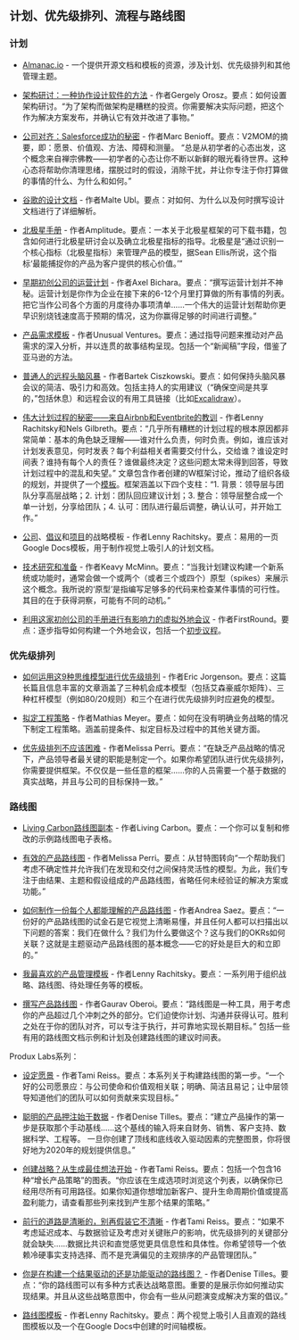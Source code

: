 ## 计划、优先级排列、流程与路线图

### 计划
- [Almanac.io](https://almanac.io/home) - 一个提供开源文档和模板的资源，涉及计划、优先级排列和其他管理主题。

- [架构研讨：一种协作设计软件的方法](https://blog.pragmaticengineer.com/software-architecture-jams/) - 作者Gergely Orosz。要点：如何设置架构研讨。“为了架构而做架构是糟糕的投资。你需要解决实际问题，把这个作为解决方案发布，并确认它有效并改进了事物。”

- [公司对齐：Salesforce成功的秘密](https://www.salesforce.com/blog/how-to-create-alignment-within-your-company/) - 作者Marc Benioff。要点：V2MOM的摘要，即：愿景、价值观、方法、障碍和测量。 “总是从初学者的心态出发，这个概念来自禅宗佛教——初学者的心态让你不断以新鲜的眼光看待世界。这种心态将帮助你清理思绪，摆脱过时的假设，消除干扰，并让你专注于你打算做的事情的什么、为什么和如何。”

- [谷歌的设计文档](https://www.industrialempathy.com/posts/design-docs-at-google/) - 作者Malte Ubl。要点：对如何、为什么以及何时撰写设计文档进行了详细解析。

- [北极星手册](https://amplitude.com/north-star) - 作者Amplitude。要点：一本关于北极星框架的可下载书籍，包含如何进行北极星研讨会以及确立北极星指标的指导。北极星是“通过识别一个核心指标（北极星指标）来管理产品的模型，据Sean Ellis所说，这个指标‘最能捕捉你的产品为客户提供的核心价值。’”

- [早期初创公司的运营计划](https://blog.bolt.io/operating-plans/) - 作者Axel Bichara。要点：“撰写运营计划并不神秘。运营计划是你作为企业在接下来的6-12个月里打算做的所有事情的列表。把它当作公司各个方面的月度待办事项清单……一个伟大的运营计划帮助你更早识别烧钱速度高于预期的情况，这为你赢得足够的时间进行调整。”

- [产品需求模板](https://docs.google.com/document/d/1TAPT8b2g1JQdoNcc9ssahGgWUp96X8_BWJ59zA7_E40/edit#heading=h.835a8667i59f) - 作者Unusual Ventures。要点：通过指导问题来推动对产品需求的深入分析，并以连贯的故事结构呈现。包括一个“新闻稿”字段，借鉴了亚马逊的方法。

- [普通人的远程头脑风暴](https://bartekci.substack.com/p/remote-brainstorming-for-regular) - 作者Bartek Ciszkowski。要点：如何保持头脑风暴会议的简洁、吸引力和高效。包括主持人的实用建议（“确保空间是共享的，”包括休息）和远程会议的有用工具链接（比如[Excalidraw](https://github.com/excalidraw/excalidraw)）。

- [伟大计划过程的秘密——来自Airbnb和Eventbrite的教训](https://firstround.com/review/the-secret-to-a-great-planning-process-lessons-from-airbnb-and-eventbrite/) - 作者Lenny Rachitsky和Nels Gilbreth。要点：“几乎所有糟糕的计划过程的根本原因都非常简单：基本的角色缺乏理解——谁对什么负责，何时负责。例如，谁应该对计划发表意见，何时发表？每个利益相关者需要交付什么，交给谁？谁设定时间表？谁持有每个人的责任？谁做最终决定？这些问题太常未得到回答，导致计划过程中的混乱和失望。” 文章包含作者创建的W框架讨论，推动了组织各级的规划，并提供了一个[模板](https://docs.google.com/document/d/1JI73WrGplrhNE46aLyRD_B74gEynI77EPgXn1ic6WeQ/edit#)。框架涵盖以下四个支柱：“1. 背景：领导层与团队分享高层战略；2. 计划：团队回应建议计划；3. 整合：领导层整合成一个单一计划，分享给团队；4. 认可：团队进行最后调整，确认认可，并开始工作。”

- [公司](https://docs.google.com/document/d/1JI73WrGplrhNE46aLyRD_B74gEynI77EPgXn1ic6WeQ/edit)、[倡议](https://docs.google.com/document/d/1RQWuvWDgcAv1ylksFXtiwhuTbHLcL1byIcoXsbCQfic/edit#heading=h.b2dsyhbkdvd1)和[项目](https://docs.google.com/document/d/1541V32QgSwyCFWxtiMIThn-6n-2s7fVWztEWVa970uo/edit)的战略模板 - 作者Lenny Rachitsky。要点：易用的一页Google Docs模板，用于制作视觉上吸引人的计划文档。

- [技术研究和准备](https://keavy.com/work/technical-preparation/) - 作者Keavy McMinn。要点：“当我计划建议构建一个新系统或功能时，通常会做一个或两个（或者三个或四个）原型（spikes）来展示这个概念。我所说的‘原型’是指编写足够多的代码来检查某件事情的可行性。其目的在于获得洞察，可能有不同的动机。”

- [利用这家初创公司的手册进行有影响力的虚拟外地会议](https://firstround.com/review/use-this-startups-playbook-for-running-impactful-virtual-offsites/) - 作者FirstRound。要点：逐步指导如何构建一个外地会议，包括一个[初步议程](https://drive.google.com/file/d/1RIgi5ucj11mMzsUZos-Vfl_px2SRqf-4/view)。

### 优先级排列

- [如何运用这9种思维模型进行优先级排列](https://www.ejorgenson.com/blog/how-to-prioritize-using-these-9-mental-models) - 作者Eric Jorgenson。要点：这篇长篇且信息丰富的文章涵盖了三种机会成本模型（包括艾森豪威尔矩阵）、三种杠杆模型（例如80/20规则）和三个在进行优先级排列时应避免的模型。

- [拟定工程策略](https://www.paperplanes.de/2020/1/31/on-drafting-an-engineering-strategy.html) - 作者Mathias Meyer。要点：如何在没有明确业务战略的情况下制定工程策略。涵盖前提条件、拟定目标及过程中的其他关键方面。

- [优先级排列不应该困难](https://melissaperri.com/blog/2019/10/31/prioritization) - 作者Melissa Perri。要点：“在缺乏产品战略的情况下，产品领导者最关键的职能是制定一个。如果你希望团队进行优先级排列，你需要提供框架。不仅仅是一些任意的框架……你的人员需要一个基于数据的真实战略，并且与公司的目标保持一致。”

### 路线图

- [Living Carbon路线图副本](https://docs.google.com/spreadsheets/d/1wq5mRptgiixUawLtS4ley66NZxUS6VKRg2FoJeCPQzM/edit#gid=0) - 作者Living Carbon。要点：一个你可以复制和修改的示例路线图电子表格。

- [有效的产品路线图](https://melissaperri.com/blog/2017/02/15/product-roadmaps) - 作者Melissa Perri。要点：从甘特图转向“一个帮助我们考虑不确定性并允许我们在发现和交付之间保持灵活性的模型。为此，我们专注于由结果、主题和假设组成的产品路线图，省略任何未经验证的解决方案或功能。”

- [如何制作一份每个人都能理解的产品路线图](https://www.prodpad.com/blog/how-to-build-a-product-roadmap-everyone-understands/) - 作者Andrea Saez。要点：“一份好的产品路线图的试金石是它视觉上清晰易懂，并且任何人都可以扫描出以下问题的答案：我们在做什么？我们为什么要做这个？这与我们的OKRs如何关联？这就是主题驱动产品路线图的基本概念——它的好处是巨大的和立即的。”

- [我最喜欢的产品管理模板](https://www.lennyrachitsky.com/p/my-favorite-templates-issue-37) - 作者Lenny Rachitsky。要点：一系列用于组织战略、路线图、待处理任务等的模板。

- [撰写产品路线图](https://goberoi.com/on-writing-product-roadmaps-a4d72f96326c) - 作者Gaurav Oberoi。要点：“路线图是一种工具，用于考虑你的产品超过几个冲刺之外的部分。它们迫使你计划、沟通并获得认可。胜利之处在于你的团队对齐，可以专注于执行，并可靠地实现长期目标。” 包括一些有用的路线图文档示例和计划及创建路线图的建议时间表。

Produx Labs系列：
- [设定愿景](https://medium.com/the-produx-labs/annual-planning-that-doesnt-suck-55acc8daea6e) - 作者Tami Reiss。要点：本系列关于构建路线图的第一步。“一个好的公司愿景应：与公司使命和价值观相关联；明确、简洁且易记；让中层领导知道他们的团队可以如何贡献来实现目标。”

- [聪明的产品押注始于数据](https://medium.com/the-produx-labs/smart-product-bets-start-with-data-67b5239d200b) - 作者Denise Tilles。要点：“建立产品操作的第一步是获取那个手动基线……这个基线的输入将来自财务、销售、客户支持、数据科学、工程等。 一旦你创建了顶线和底线收入驱动因素的完整图景，你将很好地为2020年的规划提供信息。”

- [创建战略？从生成最佳想法开始](https://medium.com/the-produx-labs/creating-a-strategy-start-by-generating-the-best-ideas-d8986e0fa9ba) - 作者Tami Reiss。要点：包括一个包含16种“增长产品策略”的图表。“你应该在生成选项时浏览这个列表，以确保你已经用尽所有可用路径。如果你知道你想增加新客户、提升生命周期价值或提高盈利能力，请查看那些列来找到产生那个结果的策略。”

- [前行的道路是清晰的，别再假装它不清晰](https://medium.com/the-produx-labs/the-path-forward-is-clear-stop-acting-like-it-isnt-5389b0eafcbd) - 作者Tami Reiss。要点：“如果不考虑延迟成本、与数据验证及考虑对关键账户的影响，优先级排列的关键部分就会缺失……数据比共识和直觉感觉更具信息性和具体性。你希望领导一个依赖冷硬事实支持选择、而不是充满偏见的主观排序的产品管理团队。”

- [你是在构建一个结果驱动的还是功能驱动的路线图？](https://medium.com/the-produx-labs/are-you-building-an-outcome-or-feature-driven-roadmap-903d632a04c7) - 作者Denise Tilles。要点：“你的路线图可以有多种方式表达战略意图。重要的是展示你如何推动实现结果。并且从这些战略意图中，你会有一些从问题演变成解决方案的倡议。”

- [路线图模板](https://docs.google.com/spreadsheets/d/1zlx3RuidNOW40Zf7gh07p2SqoR53Ungv9JFT-PhHwxI/edit#gid=184965050) - 作者Lenny Rachitsky。要点：两个视觉上吸引人且直观的路线图模板以及一个在Google Docs中创建的时间轴模板。
